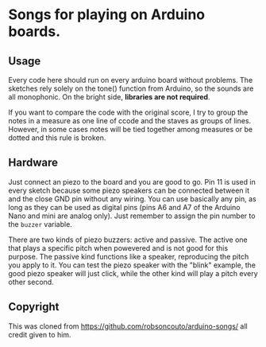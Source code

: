# Songs for playing on Arduino boards.

## Usage

Every code here should run on every arduino board without problems. The sketches rely solely on the tone() function from Arduino, so the sounds are all monophonic. On the bright side, **libraries are not required**.

If you want to compare the code with the original score, I try to group the notes in a measure as one line of ccode and the staves as groups of lines. However, in some cases notes will be tied together among measures or be dotted and this rule is broken.

## Hardware

Just connect an piezo to the board and you are good to go. Pin 11 is used in every sketch because some piezo speakers can be connected between it and the close GND pin without any wiring. You can use basically any pin, as long  as they can be used as digital pins (pins A6 and A7 of the Arduino Nano and mini are analog only). Just remember to assign the pin number to the `buzzer` variable. 

There are two kinds of piezo buzzers: active and passive. The active one that plays a specific pitch when powevered and is not good for this purpose. The passive kind functions like a speaker, reproducing the pitch you apply to it. You can test the piezo speaker with the "blink" example, the good piezo speaker will just click, while the other kind will play a pitch every other second.  


## Copyright

This was cloned from https://github.com/robsoncouto/arduino-songs/ all credit given to him.

